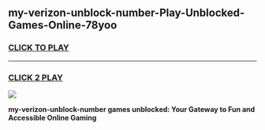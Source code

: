 
## my-verizon-unblock-number-Play-Unblocked-Games-Online-78yoo
<h3>
<a href="https://premium76.site?title=my-verizon-unblock-number&ref=25A">CLICK TO PLAY</a></h3>
<hr>

<h3>
<a href="https://premium76.site?title=my-verizon-unblock-number&ref=25A">CLICK 2 PLAY</a>
  
</h3>

<a href="https://premium76.site?title=my-verizon-unblock-number&ref=25A"><img src="https://clearcache.store/games.png"></a>


**my-verizon-unblock-number games unblocked: Your Gateway to Fun and Accessible Online Gaming**
